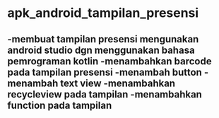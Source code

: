 # apk_android_tampilan_presensi
-membuat tampilan presensi mengunakan android studio dgn menggunakan bahasa pemrograman kotlin
   -menambahkan barcode pada tampilan presensi
   -menambah button
   -menambah text view
-menambahkan recycleview pada tampilan
-menambahkan function pada tampilan
-

